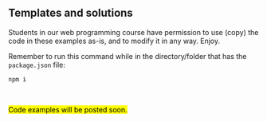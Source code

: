 ## Templates and solutions

Students in our web programming course have permission to use (copy) the code in these examples as-is, and to modify it in any way. Enjoy. 

Remember to run this command while in the directory/folder that has the `package.json` file:

```
npm i
```

<br>

<mark>Code examples will be posted soon.</mark>

<br>
